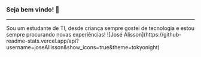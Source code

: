 ### Seja bem vindo! 👋
<hr>
  Sou um estudante de TI, desde criança sempre gostei de tecnologia e estou sempre procurando novas experiências!
![José Alisson](https://github-readme-stats.vercel.app/api?username=joseAllisson&show_icons=true&theme=tokyonight)
